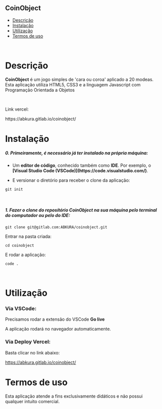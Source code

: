 ## CoinObject

- [Descrição](#descrição)
- [Instalação](#instalação)
- [Utilização](#utilização)
- [Termos de uso](#termos-de-uso)

<br>

# Descrição

<p><strong>CoinObject</strong> é um jogo simples de 'cara ou coroa' aplicado a 20 modeas. Esta aplicação utiliza HTML5, CSS3 e a linguagem Javascript com Programação Orientada a Objetos</p>
<br>

<p>Link vercel:</p>
https://abkura.gitlab.io/coinobject/

# Instalação

<h5>0. Primeiramente, é necessário já ter instalado na própria máquina:</h5>

- <p> Um <b>editor de código</b>, conhecido também como <b>IDE</b>. Por exemplo, o <b>[Visual Studio Code (VSCode)](https://code.visualstudio.com/)</b>.</p>

- <p> E versionar o diretório para receber o clone da aplicação:</p>

```
git init
```

<br>
<h5>1. Fazer o clone do reposítório <strong>CoinObject</strong> na sua máquina pelo terminal do computador ou pelo do IDE:</h5>

```
git clone git@gitlab.com:ABKURA/coinobject.git
```

<p>Entrar na pasta criada:</p>

```
cd coinobject
```

<p>E rodar a aplicação:</p>

```
code .
```

<br>


# Utilização


<h3>Via VSCode:</h3>

<p>Precisamos rodar a extensão do VSCode <b>Go live</b></p>

<p>A aplicação rodará no navegador automaticamente.</p>


<h3>Via Deploy Vercel:</h3>

<p>Basta clicar no link abaixo:</p>

https://abkura.gitlab.io/coinobject/




# Termos de uso

<p>Esta aplicação atende a fins exclusivamente didáticos e não possui qualquer intuito comercial.</p>
